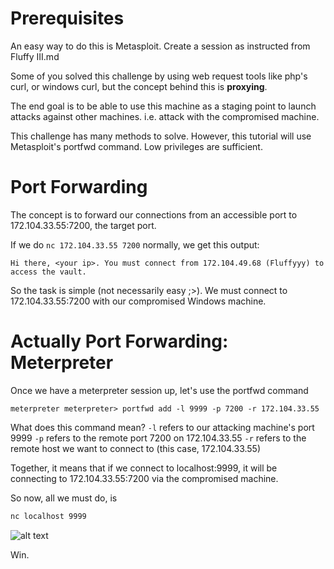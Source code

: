 # Prerequisites

An easy way to do this is Metasploit. Create a session as instructed from Fluffy III.md

Some of you solved this challenge by using web request tools like php's curl, or windows curl, but the concept behind this is **proxying**.

The end goal is to be able to use this machine as a staging point to launch attacks against other machines. i.e. attack with the compromised machine.

This challenge has many methods to solve. However, this tutorial will use Metasploit's portfwd command. Low privileges are sufficient.

# Port Forwarding

The concept is to forward our connections from an accessible port to 172.104.33.55:7200, the target port.

If we do ``nc 172.104.33.55 7200`` normally, we get this output:

```
Hi there, <your ip>. You must connect from 172.104.49.68 (Fluffyyy) to access the vault.
```

So the task is simple (not necessarily easy ;>). We must connect to 172.104.33.55:7200 with our compromised Windows machine.

# Actually Port Forwarding: Meterpreter

Once we have a meterpreter session up, let's use the portfwd command

``meterpreter
meterpreter> portfwd add -l 9999 -p 7200 -r 172.104.33.55
``

What does this command mean?
``-l``  refers to our attacking machine's port 9999
``-p``  refers to the remote port 7200 on 172.104.33.55
``-r``  refers to the remote host we want to connect to (this case, 172.104.33.55)

Together, it means that if we connect to localhost:9999, it will be connecting to 172.104.33.55:7200 via the compromised machine. 

So now, all we must do, is

```bash
nc localhost 9999
```

![alt text](https://imgur.com/j6XfQR9.png)

Win.
